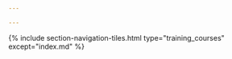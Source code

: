```yaml
---

---
```


{% include section-navigation-tiles.html type="training_courses" except="index.md" %}




